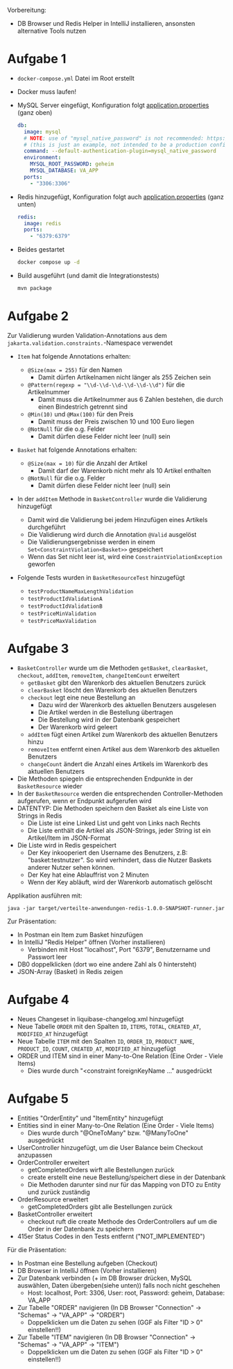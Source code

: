 Vorbereitung:
- DB Browser und Redis Helper in IntelliJ installieren, ansonsten alternative Tools nutzen

# Aufgabe 1

- `docker-compose.yml` Datei im Root erstellt
- Docker muss laufen!
- MySQL Server eingefügt, Konfiguration folgt [application.properties](src/main/resources/application.properties) (ganz oben)
  
  ```yaml
  db:
    image: mysql
    # NOTE: use of "mysql_native_password" is not recommended: https://dev.mysql.com/doc/refman/8.0/en/upgrading-from-previous-series.html#upgrade-caching-sha2-password
    # (this is just an example, not intended to be a production configuration)
    command: --default-authentication-plugin=mysql_native_password
    environment:
      MYSQL_ROOT_PASSWORD: geheim
      MYSQL_DATABASE: VA_APP
    ports:
      - "3306:3306"
  ```
- Redis hinzugefügt, Konfiguration folgt auch [application.properties](src/main/resources/application.properties) (ganz unten)

  ```yaml
  redis:
    image: redis
    ports:
      - "6379:6379"
  ```
- Beides gestartet

  ```bash
  docker compose up -d
  ```
- Build ausgeführt (und damit die Integrationstests)

  ```bash
  mvn package
  ```
  
# Aufgabe 2

Zur Validierung wurden Validation-Annotations aus dem `jakarta.validation.constraints.`-Namespace verwendet

- `Item` hat folgende Annotations erhalten:
  - `@Size(max = 255)` für den Namen
    - Damit dürfen Artikelnamen nicht länger als 255 Zeichen sein
  - `@Pattern(regexp = "\\d-\\d-\\d-\\d-\\d-\\d")` für die Artikelnummer
    - Damit muss die Artikelnummer aus 6 Zahlen bestehen, die durch einen Bindestrich getrennt sind
  - `@Min(10)` und `@Max(100)` für den Preis
    - Damit muss der Preis zwischen 10 und 100 Euro liegen 
  - `@NotNull` für die o.g. Felder
    - Damit dürfen diese Felder nicht leer (null) sein
- `Basket` hat folgende Annotations erhalten:
  - `@Size(max = 10)` für die Anzahl der Artikel
    - Damit darf der Warenkorb nicht mehr als 10 Artikel enthalten
  - `@NotNull` für die o.g. Felder
    - Damit dürfen diese Felder nicht leer (null) sein

- In der `addItem` Methode in `BasketController` wurde die Validierung hinzugefügt
  - Damit wird die Validierung bei jedem Hinzufügen eines Artikels durchgeführt
  - Die Validierung wird durch die Annotation `@Valid` ausgelöst
  - Die Validierungsergebnisse werden in einem `Set<ConstraintViolation<Basket>>` gespeichert
  - Wenn das Set nicht leer ist, wird eine `ConstraintViolationException` geworfen

- Folgende Tests wurden in `BasketResourceTest` hinzugefügt
  - `testProductNameMaxLengthValidation`
  - `testProductIdValidationA`
  - `testProductIdValidationB`
  - `testPriceMinValidation`
  - `testPriceMaxValidation`

# Aufgabe 3

- `BasketController` wurde um die Methoden `getBasket`, `clearBasket`, `checkout`, `addItem`, `removeItem`, `changeItemCount` erweitert
  - `getBasket` gibt den Warenkorb des aktuellen Benutzers zurück
  - `clearBasket` löscht den Warenkorb des aktuellen Benutzers
  - `checkout` legt eine neue Bestellung an
    - Dazu wird der Warenkorb des aktuellen Benutzers ausgelesen
    - Die Artikel werden in die Bestellung übertragen
    - Die Bestellung wird in der Datenbank gespeichert
    - Der Warenkorb wird geleert
  - `addItem` fügt einen Artikel zum Warenkorb des aktuellen Benutzers hinzu
  - `removeItem` entfernt einen Artikel aus dem Warenkorb des aktuellen Benutzers
  - `changeCount` ändert die Anzahl eines Artikels im Warenkorb des aktuellen Benutzers
- Die Methoden spiegeln die entsprechenden Endpunkte in der `BasketResource` wieder
- In der `BasketResource` werden die entsprechenden Controller-Methoden aufgerufen, wenn er Endpunkt aufgerufen wird
- DATENTYP: Die Methoden speichern den Basket als eine Liste von Strings in Redis 
  - Die Liste ist eine Linked List und geht von Links nach Rechts
  - Die Liste enthält die Artikel als JSON-Strings, jeder String ist ein Artikel/Item im JSON-Format
- Die Liste wird in Redis gespeichert
  - Der Key inkooperiert den Username des Benutzers, z.B: "basket:testnutzer". So wird verhindert, dass die Nutzer Baskets anderer Nutzer sehen können.
  - Der Key hat eine Ablauffrist von 2 Minuten
  - Wenn der Key abläuft, wird der Warenkorb automatisch gelöscht

Applikation ausführen mit:

```shell
java -jar target/verteilte-anwendungen-redis-1.0.0-SNAPSHOT-runner.jar
```

Zur Präsentation:
- In Postman ein Item zum Basket hinzufügen
- In IntelliJ "Redis Helper" öffnen (Vorher installieren)
  - Verbinden mit Host "localhost", Port "6379", Benutzername und Passwort leer
- DB0 doppelklicken (dort wo eine andere Zahl als 0 hintersteht)
- JSON-Array (Basket) in Redis zeigen

# Aufgabe 4

- Neues Changeset in liquibase-changelog.xml hinzugefügt
- Neue Tabelle `ORDER` mit den Spalten `ID`, `ITEMS`, `TOTAL`, `CREATED_AT`, `MODIFIED_AT` hinzugefügt
- Neue Tabelle `ITEM` mit den Spalten `ID`, `ORDER_ID`, `PRODUCT_NAME`, `PRODUCT_ID`, `COUNT`, `CREATED_AT`, `MODIFIED_AT` hinzugefügt
- ORDER und ITEM sind in einer Many-to-One Relation (Eine Order - Viele Items)
  - Dies wurde durch "<constraint foreignKeyName ..." ausgedrückt

# Aufgabe 5

- Entities "OrderEntity" und "ItemEntity" hinzugefügt
- Entities sind in einer Many-to-One Relation (Eine Order - Viele Items)
  - Dies wurde durch "@OneToMany" bzw. "@ManyToOne" ausgedrückt
- UserController hinzugefügt, um die User Balance beim Checkout anzupassen
- OrderController erweitert
  - getCompletedOrders wirft alle Bestellungen zurück
  - create erstellt eine neue Bestellung/speichert diese in der Datenbank
  - Die Methoden darunter sind nur für das Mapping von DTO zu Entity und zurück zuständig
- OrderResource erweitert
  - getCompletedOrders gibt alle Bestellungen zurück
- BasketController erweitert
  - checkout ruft die create Methode des OrderControllers auf um die Order in der Datenbank zu speichern
- 415er Status Codes in den Tests entfernt ("NOT_IMPLEMENTED")

Für die Präsentation:
- In Postman eine Bestellung aufgeben (Checkout)
- DB Browser in IntelliJ öffnen (Vorher installieren)
- Zur Datenbank verbinden (+ im DB Browser drücken, MySQL auswählen, Daten übergeben(siehe unten)) falls noch nicht geschehen
  - Host: localhost, Port: 3306, User: root, Password: geheim, Database: VA_APP
- Zur Tabelle "ORDER" navigieren (In DB Browser "Connection" -> "Schemas" -> "VA_APP" -> "ORDER")
  - Doppelklicken um die Daten zu sehen (GGF als Filter "ID > 0" einstellen!!)
- Zur Tabelle "ITEM" navigieren (In DB Browser "Connection" -> "Schemas" -> "VA_APP" -> "ITEM")
  - Doppelklicken um die Daten zu sehen (GGF als Filter "ID > 0" einstellen!!)